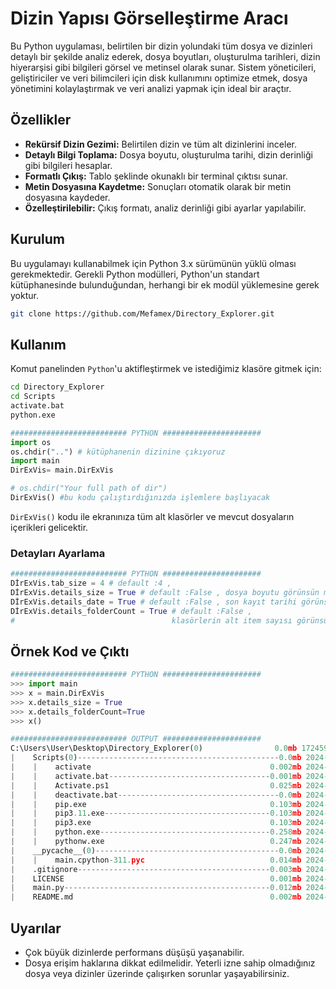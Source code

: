 # Dizin Yapısı Görselleştirme Aracı

Bu Python uygulaması, belirtilen bir dizin yolundaki tüm dosya ve dizinleri detaylı bir şekilde analiz ederek, dosya boyutları, oluşturulma tarihleri, dizin hiyerarşisi gibi bilgileri görsel ve metinsel olarak sunar. Sistem yöneticileri, geliştiriciler ve veri bilimcileri için disk kullanımını optimize etmek, dosya yönetimini kolaylaştırmak ve veri analizi yapmak için ideal bir araçtır.

## Özellikler

- **Rekürsif Dizin Gezimi:** Belirtilen dizin ve tüm alt dizinlerini inceler.
- **Detaylı Bilgi Toplama:** Dosya boyutu, oluşturulma tarihi, dizin derinliği gibi bilgileri hesaplar.
- **Formatlı Çıkış:** Tablo şeklinde okunaklı bir terminal çıktısı sunar.
- **Metin Dosyasına Kaydetme:** Sonuçları otomatik olarak bir metin dosyasına kaydeder.
- **Özelleştirilebilir:** Çıkış formatı, analiz derinliği gibi ayarlar yapılabilir.

## Kurulum

Bu uygulamayı kullanabilmek için Python 3.x sürümünün yüklü olması gerekmektedir. Gerekli Python modülleri, Python'un standart kütüphanesinde bulunduğundan, herhangi bir ek modül yüklemesine gerek yoktur.
```bash 
git clone https://github.com/Mefamex/Directory_Explorer.git
```


## Kullanım

Komut panelinden `Python`'u aktifleştirmek ve istediğimiz klasöre gitmek için:   

```bash
cd Directory_Explorer
cd Scripts
activate.bat
python.exe
```
```python
########################## PYTHON ######################
import os
os.chdir("..") # kütüphanenin dizinine çıkıyoruz
import main
DirExVis= main.DirExVis

# os.chdir("Your full path of dir")
DirExVis() #bu kodu çalıştırdığınızda işlemlere başlıyacak
```
`DirExVis()` kodu ile ekranınıza tüm alt klasörler ve mevcut dosyaların içerikleri gelicektir.
### Detayları Ayarlama
```python
########################## PYTHON ######################
DİrExVis.tab_size = 4 # default :4 ,
DİrExVis.details_size = True # default :False , dosya boyutu görünsün mü? 
DİrExVis.details_date = True # default :False , son kayıt tarihi görünsün mü? 
DİrExVis.details_folderCount = True # default :False ,
#                                   klasörlerin alt item sayısı görünsün mü? 

```
## Örnek Kod ve Çıktı
```Python
########################## PYTHON ######################
>>> import main
>>> x = main.DirExVis
>>> x.details_size = True
>>> x.details_folderCount=True
>>> x()

########################## OUTPUT ######################
C:\Users\User\Desktop\Directory_Explorer(0)                0.0mb 1724596396.0260692
|    Scripts(0)---------------------------------------------0.0mb 2024-08-25 17:24:19
|    |    activate                                        0.002mb 2024-08-25 17:24:19
|    |    activate.bat------------------------------------0.001mb 2024-08-25 17:24:19
|    |    Activate.ps1                                    0.025mb 2024-08-25 17:24:19
|    |    deactivate.bat------------------------------------0.0mb 2024-08-25 17:24:19
|    |    pip.exe                                         0.103mb 2024-08-25 17:24:19
|    |    pip3.11.exe-------------------------------------0.103mb 2024-08-25 17:24:19
|    |    pip3.exe                                        0.103mb 2024-08-25 17:24:19
|    |    python.exe--------------------------------------0.258mb 2024-08-25 17:24:19
|    |    pythonw.exe                                     0.247mb 2024-08-25 17:24:19
|    __pycache__(0)-----------------------------------------0.0mb 2024-08-25 17:33:16
|    |    main.cpython-311.pyc                            0.014mb 2024-08-25 17:33:16
|    .gitignore-------------------------------------------0.003mb 2024-08-25 17:24:19
|    LICENSE                                              0.001mb 2024-08-25 17:24:19
|    main.py----------------------------------------------0.012mb 2024-08-25 17:24:19
|    README.md                                            0.002mb 2024-08-25 17:26:20
```

## Uyarılar
- Çok büyük dizinlerde performans düşüşü yaşanabilir.
- Dosya erişim haklarına dikkat edilmelidir. Yeterli izne sahip olmadığınız dosya veya dizinler üzerinde çalışırken sorunlar yaşayabilirsiniz.
